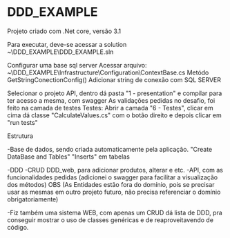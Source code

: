 # DDD_EXAMPLE

Projeto criado com .Net core, versão 3.1

Para executar, deve-se acessar a solution
~\DDD_EXAMPLE\DDD_EXAMPLE.sln

Configurar uma base sql server
Acessar arquivo:
~\DDD_EXAMPLE\Infrastructure\Configuration\ContextBase.cs
	Metódo GetStringConectionConfig()
		Adicionar string de conexão com SQL SERVER

Selecionar o projeto API, dentro dá pasta "1 - presentation" e compilar para ter acesso a mesma, com swagger
As validações pedidas no desafio, foi feito na camada de testes
	Testes: Abrir a camada "6 - Testes", clicar em cima dá classe "CalculateValues.cs" com o botão direito e depois clicar em "run tests"
	
Estrutura 
 
 -Base de dados, sendo criada automaticamente pela aplicação.
	"Create DataBase and Tables"
	"Inserts" em tabelas
 
 -DDD
	-CRUD DDD_web, para adicionar produtos, alterar e etc.
	-API, com as funcionalidades pedidas
		(adicionei o swagger para facilitar a visualização dos métodos)
	OBS (As Entidades estão fora do domínio, pois se precisar usar as mesmas em outro projeto futuro, não precisa referenciar o domínio obrigatoriamente)
 
 -Fiz também uma sistema WEB, com apenas um CRUD dá lista de DDD, pra conseguir mostrar o uso de classes genéricas e de reaproveitavendo de código.
 
 
 
	